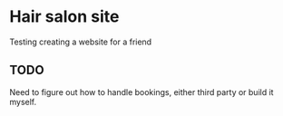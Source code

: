 # Hair salon site

Testing creating a website for a friend

## TODO

Need to figure out how to handle bookings, either third party or build it myself.
